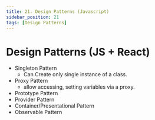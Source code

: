```yaml
---
title: 21. Design Patterns (Javascript)
sidebar_position: 21
tags: [Design Patterns]
---
```


# Design Patterns (JS + React)

-   Singleton Pattern
    -   Can Create only single instance of a class.
-   Proxy Pattern
    -   allow accessing, setting variables via a proxy.
-   Prototype Pattern
-   Provider Pattern
-   Container/Presentational Pattern
-   Observable Pattern
